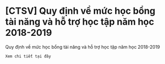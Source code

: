 # [CTSV] Quy định về mức học bổng tài năng và hỗ trợ học tập năm học 2018-2019

Quy định về mức học bổng tài năng và hỗ trợ học tập năm học 2018-2019 
        
	Xem chi tiết tại đây